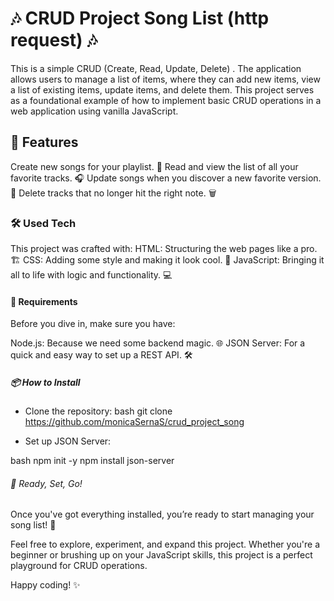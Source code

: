 # 🎶 CRUD Project Song List (http request) 🎶
This is a simple CRUD (Create, Read, Update, Delete) . The application allows users to manage a list of items, where they can add new items, view a list of existing items, update items, and delete them. This project serves as a foundational example of how to implement basic CRUD operations in a web application using vanilla JavaScript.
## 🚀 Features
Create new songs for your playlist. 🎤
Read and view the list of all your favorite tracks. 🎧
Update songs when you discover a new favorite version. 🔄
Delete tracks that no longer hit the right note. 🗑️
### 🛠️ Used Tech
This project was crafted with:
HTML: Structuring the web pages like a pro. 🏗️
CSS: Adding some style and making it look cool. 🎨
JavaScript: Bringing it all to life with logic and functionality. 💻
#### 📝 Requirements
Before you dive in, make sure you have:

Node.js: Because we need some backend magic. 🌐
JSON Server: For a quick and easy way to set up a REST API. 🛠️

##### 📦 How to Install
- Clone the repository:
bash
git clone https://github.com/monicaSernaS/crud_project_song

- Set up JSON Server:

bash
npm init -y
npm install json-server

###### 🎉 Ready, Set, Go!
Once you've got everything installed, you’re ready to start managing your song list! 🚀

Feel free to explore, experiment, and expand this project. Whether you're a beginner or brushing up on your JavaScript skills, this project is a perfect playground for CRUD operations.

Happy coding! ✨


